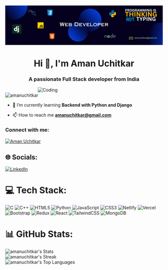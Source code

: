 ![MasterHead](/baner.png)

<h1 align="center">Hi 👋, I'm Aman Uchitkar</h1>
<h3 align="center">A passionate Full Stack developer from India</h3>

  <img align="right" width="400" alt="Coding" src="https://github.com/amanuchitkar/amanuchitkar/assets/104522651/204f98c2-5e10-4ab2-bb8d-8330c00babd0">



<p align="left"> <img  src="https://komarev.com/ghpvc/?username=amanuchitkar&label=Profile%20views&color=0e75b6&style=flat" alt="amanuchitkar" /> </p>



- 🌱 I’m currently learning **Backend with Python and Django**

- 📫 How to reach me **amanuchitkar@gmail.com**

<h3 align="left">Connect with me:</h3>
<p align="left">
<a href="https://linkedin.com/in/Aman Uchitkar" target="blank"><img align="center" src="https://raw.githubusercontent.com/rahuldkjain/github-profile-readme-generator/master/src/images/icons/Social/linked-in-alt.svg" alt="Aman Uchitkar" height="30" width="40" /></a>
</p>

## 🌐 Socials:
[![LinkedIn](https://img.shields.io/badge/LinkedIn-%230077B5.svg?logo=linkedin&logoColor=white)](https://www.linkedin.com/in/aman-uchitkar-44757020a/)

# 💻 Tech Stack:
![C](https://img.shields.io/badge/c-%2300599C.svg?style=for-the-badge&logo=c&logoColor=white) ![C++](https://img.shields.io/badge/c++-%2300599C.svg?style=for-the-badge&logo=c%2B%2B&logoColor=white) ![HTML5](https://img.shields.io/badge/html5-%23E34F26.svg?style=for-the-badge&logo=html5&logoColor=white) ![Python](https://img.shields.io/badge/python-3670A0?style=for-the-badge&logo=python&logoColor=ffdd54) ![JavaScript](https://img.shields.io/badge/javascript-%23323330.svg?style=for-the-badge&logo=javascript&logoColor=%23F7DF1E) ![CSS3](https://img.shields.io/badge/css3-%231572B6.svg?style=for-the-badge&logo=css3&logoColor=white) ![Netlify](https://img.shields.io/badge/netlify-%23000000.svg?style=for-the-badge&logo=netlify&logoColor=#00C7B7) ![Vercel](https://img.shields.io/badge/vercel-%23000000.svg?style=for-the-badge&logo=vercel&logoColor=white) ![Bootstrap](https://img.shields.io/badge/bootstrap-%238511FA.svg?style=for-the-badge&logo=bootstrap&logoColor=white) ![Redux](https://img.shields.io/badge/redux-%23593d88.svg?style=for-the-badge&logo=redux&logoColor=white) ![React](https://img.shields.io/badge/react-%2320232a.svg?style=for-the-badge&logo=react&logoColor=%2361DAFB) ![TailwindCSS](https://img.shields.io/badge/tailwindcss-%2338B2AC.svg?style=for-the-badge&logo=tailwind-css&logoColor=white) ![MongoDB](https://img.shields.io/badge/MongoDB-%234ea94b.svg?style=for-the-badge&logo=mongodb&logoColor=white)

# 📊 GitHub Stats:
![amanuchitkar's Stats](https://github-readme-stats.vercel.app/api?username=amanuchitkar&theme=dracula&show_icons=true&hide_border=true&count_private=true)<br/>
![amanuchitkar's Streak](https://github-readme-streak-stats.herokuapp.com/?user=amanuchitkar&theme=dracula&hide_border=true)<br/>
![amanuchitkar's Top Languages](https://github-readme-stats.vercel.app/api/top-langs/?username=amanuchitkar&theme=dracula&show_icons=true&hide_border=true&layout=compact)
